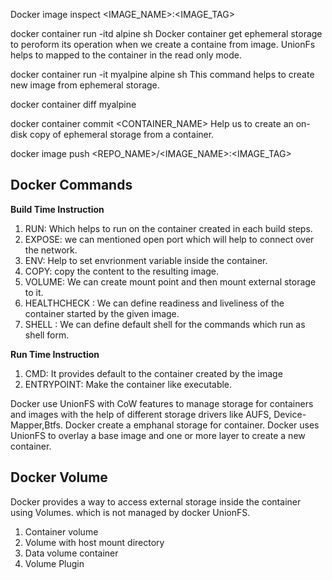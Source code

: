 Docker image inspect <IMAGE_NAME>:<IMAGE_TAG>


docker container run -itd alpine sh
Docker container get ephemeral storage to peroform its operation when we create a containe from image. UnionFs helps to mapped to the container in the read only mode.

docker container run -it myalpine alpine sh
This command helps to create new image from ephemeral storage.

docker container diff myalpine

docker container commit <CONTAINER_NAME>
Help us to create an on-disk copy of ephemeral storage from a container.

docker image push <REPO_NAME>/<IMAGE_NAME>:<IMAGE_TAG>


## Docker Commands
<b> Build Time Instruction </b>

1) RUN: Which helps to run on the container created in each build steps.
2) EXPOSE: we can mentioned open port which will help to connect over the network.
3) ENV: Help to set envrionment variable inside the container.
4) COPY: copy the content to the resulting image.
5) VOLUME: We can create mount point and then mount external storage to it.
6) HEALTHCHECK : We can define readiness and liveliness of the container started by the given image.
7) SHELL : We can define default shell for the commands which run as shell form.

<b> Run Time Instruction </b>

1) CMD: It provides default to the container created by the image
2) ENTRYPOINT: Make the container like executable. 

Docker use UnionFS with CoW features to manage storage for containers and images with the help of different storage drivers like AUFS, Device-Mapper,Btfs. Docker create a emphanal storage for container. Docker uses UnionFS to overlay a base image and one or more layer to create a new container.

## Docker Volume

Docker provides a way to access external storage inside the container using Volumes. which is not managed by docker UnionFS.

1. Container volume
2. Volume with host mount directory
3. Data volume container
4. Volume Plugin

